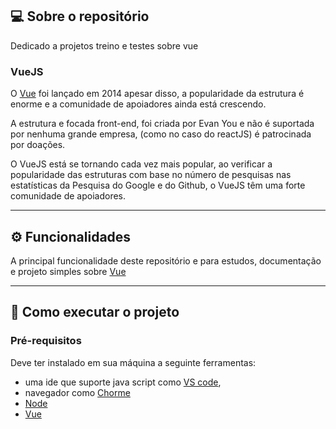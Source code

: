 ## 💻 Sobre o repositório

Dedicado a projetos treino e testes sobre vue
 
### VueJS

O [Vue](https://vuejs.org/) foi lançado em 2014 apesar disso, a popularidade da estrutura é enorme e a comunidade de apoiadores ainda está crescendo. 

A estrutura e focada front-end, foi criada por Evan You e não é suportada por nenhuma grande empresa, (como no caso do reactJS) é patrocinada por doações.

O VueJS está se tornando cada vez mais popular, ao verificar a popularidade das estruturas com base no número de pesquisas nas estatísticas da Pesquisa do Google e do Github, o VueJS têm uma forte comunidade de apoiadores.

---
 
## ⚙️ Funcionalidades
 
A principal funcionalidade deste repositório e para estudos, documentação e projeto simples sobre [Vue](https://vuejs.org/)


---

## 🚀 Como executar o projeto

### Pré-requisitos

Deve ter instalado em sua máquina a seguinte ferramentas:

- uma ide que suporte java script como [VS code](https://code.visualstudio.com/o),
- navegador como [Chorme](https://www.google.pt/intl/pt-PT/chrome/?brand=CHBD&gclid=CjwKCAjw1ej5BRBhEiwAfHyh1CqpdiJkRowiF7qVChVWvkTImra14_fVqzdcxXeYoznuxbgYMmtS9BoCP4oQAvD_BwE&gclsrc=aw.ds)
- [Node](https://nodejs.org/en/)
- [Vue](https://vuejs.org/)